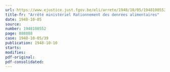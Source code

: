 ```yaml
---
url: https://www.ejustice.just.fgov.be/eli/arrete/1948/10/05/1948100552/justel
title-fr: "Arrêté ministériel Rationnement des denrées alimentaires"
date: 1948-10-05
source:
number: 1948100552
page: 888888
case: 1948-10-05/39
publication: 1948-10-10
starts:
modifies:
pdf-original:
pdf-consolidated:
---
```


